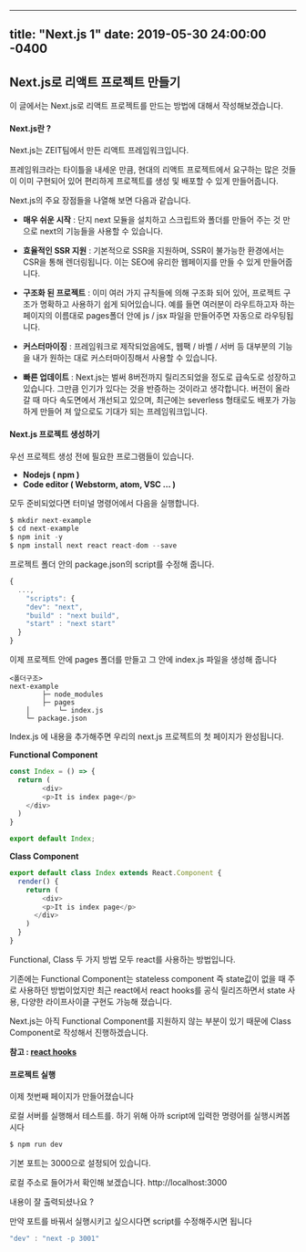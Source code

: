 
---
title: "Next.js 1"
date: 2019-05-30 24:00:00 -0400
---


## Next.js로 리액트 프로젝트 만들기

이 글에서는 Next.js로 리액트 프로젝트를 만드는 방법에 대해서 작성해보겠습니다.  



#### Next.js란 ?

Next.js는 ZEIT팀에서 만든 리액트 프레임워크입니다. 

프레임워크라는 타이틀을 내세운 만큼, 현대의 리액트 프로젝트에서 요구하는 많은 것들이 이미 구현되어 있어 편리하게 프로젝트를 생성 및 배포할 수 있게 만들어줍니다.

Next.js의 주요 장점들을 나열해 보면 다음과 같습니다.



- **매우 쉬운 시작** : 단지 next 모듈을 설치하고 스크립트와 폴더를 만들어 주는 것 만으로 next의 기능들을 사용할 수 있습니다. 

- **효율적인 SSR 지원** : 기본적으로 SSR을 지원하며, SSR이 불가능한 환경에서는 CSR을 통해 렌더링됩니다. 이는 SEO에 유리한 웹페이지를 만들 수 있게 만들어줍니다.
- **구조화 된 프로젝트** : 이미 여러 가지 규칙들에 의해 구조화 되어 있어, 프로젝트 구조가 명확하고 사용하기 쉽게 되어있습니다.  예를 들면 여러분이 라우트하고자 하는 페이지의 이름대로 pages폴더 안에 js / jsx 파일을 만들어주면 자동으로 라우팅됩니다.
- **커스터마이징** : 프레임워크로 제작되었음에도, 웹팩 / 바벨 / 서버 등 대부분의 기능을 내가 원하는 대로 커스터마이징해서 사용할 수 있습니다. 

- **빠른 업데이트** : Next.js는 벌써 8버전까지 릴리즈되었을 정도로 급속도로 성장하고 있습니다. 그만큼 인기가 있다는 것을 반증하는 것이라고 생각합니다. 버전이 올라갈 때 마다 속도면에서 개선되고 있으며, 최근에는 severless 형태로도 배포가 가능하게 만들어 져 앞으로도 기대가 되는 프레임워크입니다.



#### Next.js 프로젝트 생성하기

우선 프로젝트 생성 전에 필요한 프로그램들이 있습니다.

- **Nodejs ( npm )**
- **Code editor ( Webstorm, atom, VSC … )**





모두 준비되었다면 터미널 명령어에서 다음을 실행합니다.

```javascript
$ mkdir next-example
$ cd next-example
$ npm init -y
$ npm install next react react-dom --save
```



프로젝트 폴더 안의 package.json의 script를 수정해 줍니다.

```javascript
{
  ...,
	"scripts": {
    "dev": "next",
    "build" : "next build",
    "start" : "next start"  
  }
}
```



이제 프로젝트 안에 pages 폴더를 만들고 그 안에 index.js 파일을 생성해 줍니다

```
<폴더구조>
next-example
		├─ node_modules
		├─ pages
    │		└─ index.js
    └─ package.json
```



Index.js 에 내용을 추가해주면 우리의 next.js 프로젝트의 첫 페이지가 완성됩니다.



**Functional Component**

```javascript
const Index = () => {
  return (
 		<div>
    	<p>It is index page</p>
    </div>
  )
}

export default Index;
```





**Class Component**

```javascript
export default class Index extends React.Component {
  render() {
    return (
    	<div>
      	<p>It is index page</p>
      </div>
    )
  }
}
```



Functional, Class 두 가지 방법 모두 react를 사용하는 방법입니다. 

기존에는 Functional Component는 stateless component 즉 state값이 없을 때 주로 사용하던 방법이었지만 최근 react에서 react hooks를 공식 릴리즈하면서 state 사용, 다양한 라이프사이클 구현도 가능해 졌습니다. 

Next.js는 아직 Functional Component를 지원하지 않는 부분이 있기 때문에 Class Component로 작성해서 진행하겠습니다.

**참고 : [react hooks](https://reactjs.org/blog/2019/02/06/react-v16.8.0.html)**



#### 프로젝트 실행

이제 첫번째 페이지가 만들어졌습니다

로컬 서버를 실행해서 테스트를. 하기 위해 아까 script에 입력한 명령어를 실행시켜봅시다

```javascript
$ npm run dev
```



기본 포트는 3000으로 설정되어 있습니다.

로컬 주소로 들어가서 확인해 보겠습니다. http://localhost:3000

내용이 잘 출력되셨나요 ?

만약 포트를 바꿔서 실행시키고 싶으시다면 script를 수정해주시면 됩니다

```javascript
"dev" : "next -p 3001"
```

